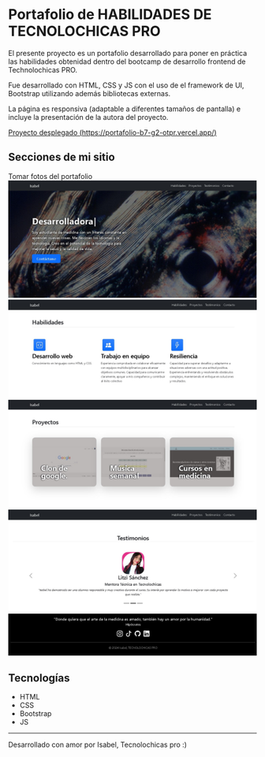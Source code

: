 # Portafolio de HABILIDADES DE TECNOLOCHICAS PRO

El presente proyecto es un portafolio desarrollado para poner en práctica las habilidades obtenidad dentro del bootcamp de desarrollo frontend de Technolochicas PRO.

Fue desarrollado con HTML, CSS y JS con el uso de el framework de UI, Bootstrap utilizando además bibliotecas externas.

La página es responsiva (adaptable a diferentes tamaños de pantalla) e incluye la presentación de la autora del proyecto.

[Proyecto desplegado (https://portafolio-b7-g2-otpr.vercel.app/)](https://portafolio-b7-g2-otpr.vercel.app/)


## Secciones de mi sitio
Tomar fotos del portafolio
![Presentación](assets/presentacion.jpg)
![Habilidades](assets/habilidades.jpg)
![Proyectos](assets/proyectos.jpg)
![Testimonios](assets/testimonios.jpg)
![Contacto](assets/contacto.jpg)


## Tecnologías
* HTML
* CSS
* Bootstrap
* JS


---
Desarrollado con amor por Isabel, Tecnolochicas pro :)